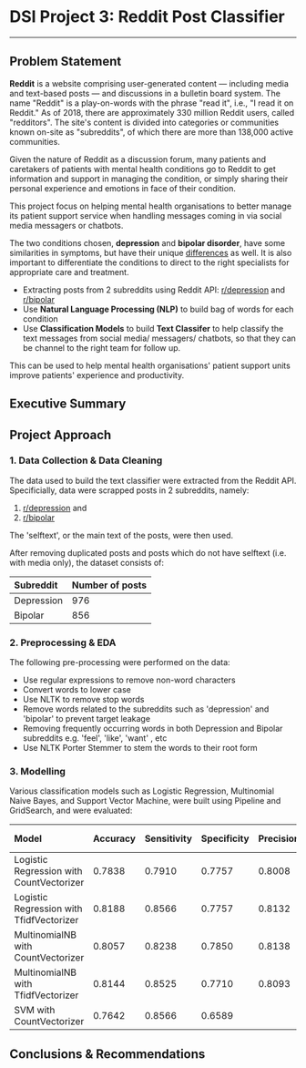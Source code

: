 # DSI Project 3: Reddit Post Classifier
------

## Problem Statement

**Reddit** is a website comprising user-generated content — including media and text-based posts — and discussions in a bulletin board system. The name "Reddit" is a play-on-words with the phrase "read it", i.e., "I read it on Reddit." As of 2018, there are approximately 330 million Reddit users, called "redditors". The site's content is divided into categories or communities known on-site as "subreddits", of which there are more than 138,000 active communities.

Given the nature of Reddit as a discussion forum, many patients and caretakers of patients with mental health conditions go to Reddit to get information and support in managing the condition, or simply sharing their personal experience and emotions in face of their condition.

This project focus on helping mental health organisations to better manage its patient support service when handling messages coming in via social media messagers or chatbots.

The two conditions chosen, **depression** and **bipolar disorder**, have some similarities in symptoms, but have their unique [differences](https://www.webmd.com/bipolar-disorder/bipolar-vs-depression) as well. It is also important to differentiate the conditions to direct to the right specialists for appropriate care and treatment.

* Extracting posts from 2 subreddits using Reddit API: [r/depression](https://www.reddit.com/r/depression/) and [r/bipolar](https://www.reddit.com/r/bipolar/)
* Use **Natural Language Processing (NLP)** to build bag of words for each condition
* Use **Classification Models** to build **Text Classifer** to help classify the text messages from social media/ messagers/ chatbots, so that they can be channel to the right team for follow up.

This can be used to help mental health organisations' patient support units improve patients' experience and productivity.


## Executive Summary





## Project Approach


### 1. Data Collection & Data Cleaning

The data used to build the text classifier were extracted from the Reddit API. Specificially, data were scrapped posts in 2 subreddits, namely:
1. [r/depression](https://www.reddit.com/r/depression/) and 
2. [r/bipolar](https://www.reddit.com/r/bipolar/)

The 'selftext', or the main text of the posts, were then used.

After removing duplicated posts and posts which do not have selftext (i.e. with media only), the dataset consists of:

|Subreddit | Number of posts |
|:---- | :----|
|Depression | 976 |
|Bipolar | 856 |


### 2. Preprocessing & EDA

The following pre-processing were performed on the data:
* Use regular expressions to remove non-word characters
* Convert words to lower case
* Use NLTK to remove stop words
* Remove words related to the subreddits such as 'depression' and 'bipolar' to prevent target leakage
* Removing frequently occurring words in both Depression and Bipolar subreddits e.g. 'feel', 'like', 'want' , etc
* Use NLTK Porter Stemmer to stem the words to their root form


### 3. Modelling

Various classification models such as Logistic Regression, Multinomial Naive Bayes, and Support Vector Machine,  were built using Pipeline and GridSearch, and were evaluated:

|Model | Accuracy | Sensitivity | Specificity | Precision | F1 Score |
|:---  |:--- |:---  |:--- |:---  |:--- |
| Logistic Regression with CountVectorizer| 0.7838 | 0.7910 | 0.7757 | 0.8008 | 0.7959 |
| Logistic Regression with TfidfVectorizer| 0.8188 | 0.8566 | 0.7757 | 0.8132 | 0.8343 |
| MultinomialNB with CountVectorizer      | 0.8057 | 0.8238 | 0.7850 | 0.8138 | 0.8187 |
| MultinomialNB with TfidfVectorizer      | 0.8144 | 0.8525 | 0.7710 | 0.8093 | 0.8303 |
| SVM with CountVectorizer                | 0.7642 | 0.8566 | 0.6589 | 



## Conclusions & Recommendations

